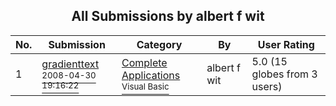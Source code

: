 ﻿<div align="center">

## All Submissions by albert f wit

</div>

No.  | Submission | Category | By   | User Rating
---- | ---------- | -------- | ---- | -----------
1 | [gradienttext<br /><sup>2008-04-30 19:16:22</sup>](https://github.com/Planet-Source-Code/albert-f-wit-gradienttext__1-70448) | [Complete Applications<br /><sup>Visual Basic</sup>](../ByCategory/complete-applications__1-27.md) | albert f wit | 5.0 (15 globes from 3 users)
